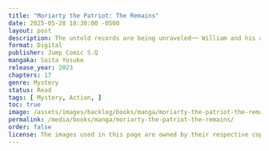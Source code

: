 ```yaml
---
title: "Moriarty the Patriot: The Remains"
date: 2025-05-28 18:30:00 -0500
layout: post
description: The untold records are being unraveled── William and his allies visit the old Moriarty mansion in Durham which now lies in ruins. There, they find the records of various "favourite" cases that Louis secretly kept. William's "play" caused by Moran's cheating scandal at a gambling establishment and the dangerous "trial" of the three brothers when they were young and asked to become "Jack the Ripper's" apprentices── The comic adaptation of the novels, which tell the stories of untold days, begins!
format: Digital
publisher: Jump Comic S.Q
mangaka: Saita Yosuke
release_year: 2023
chapters: 17
genre: Mystery
status: Read
tags: [ Mystery, Action, ]
toc: true
image: /assets/images/backlog/books/manga/moriarty-the-patriot-the-remains.webp
permalink: /media/books/manga/moriarty-the-patriot-the-remains/
order: false
license: The images used in this page are owned by their respective copyright owners. All rights reserved. 
---
```


